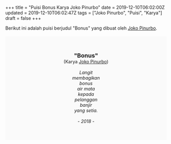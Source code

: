 +++
title = "Puisi Bonus Karya Joko Pinurbo"
date = 2019-12-10T06:02:00Z
updated = 2019-12-10T06:02:47Z
tags = ["Joko Pinurbo", "Puisi", "Karya"]
draft = false
+++

<div dir="ltr" style="text-align: left;" trbidi="on"><div style="text-align: justify;">Berikut ini adalah puisi berjudul "Bonus" yang dibuat oleh <a href="https://id.wikipedia.org/wiki/Joko_Pinurbo" target="_blank">Joko Pinurbo</a>.</div><br /><div style="background: #FAFAFA; font-size: 14px; height: auto; margin: 0 auto; padding: 50px; text-align: center; width: auto;"><span style="font-size: 18px;"><b>"Bonus"</b></span><br />(Karya <a href="https://www.sekata.web.id/tags/joko-pinurbo" target="_blank">Joko Pinurbo</a>)<br /><br /><i>Langit<br />membagikan<br />bonus<br />air mata<br />kepada<br />pelanggan<br />banjir<br />yang setia.<br /><br />- 2018 -</i> </div></div>
